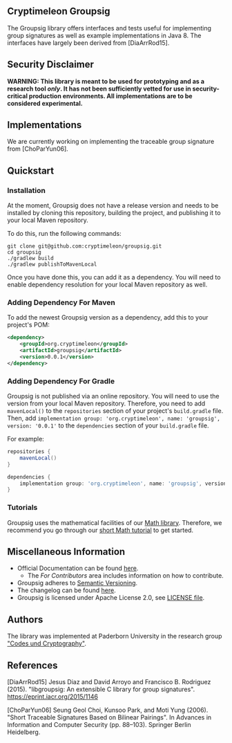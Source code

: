 ## Cryptimeleon Groupsig

The Groupsig library offers interfaces and tests useful for implementing group signatures as well as example implementations in Java 8.
The interfaces have largely been derived from [DiaArrRod15].

## Security Disclaimer
**WARNING: This library is meant to be used for prototyping and as a research tool *only*. It has not been sufficiently vetted for use in security-critical production environments. All implementations are to be considered experimental.**


## Implementations
We are currently working on implementing the traceable group signature from [ChoParYun06].

## Quickstart

### Installation

At the moment, Groupsig does not have a release version and needs to be installed by cloning this repository, building the project, and publishing it to your local Maven repository.

To do this, run the following commands:

```
git clone git@github.com:cryptimeleon/groupsig.git
cd groupsig
./gradlew build
./gradlew publishToMavenLocal
```

Once you have done this, you can add it as a dependency. You will need to enable dependency resolution for your local Maven repository as well.

### Adding Dependency For Maven
To add the newest Groupsig version as a dependency, add this to your project's POM:

```xml
<dependency>
    <groupId>org.cryptimeleon</groupId>
    <artifactId>groupsig</artifactId>
    <version>0.0.1</version>
</dependency>
```

### Adding Dependency For Gradle

Groupsig is not published via an online repository.
You will need to use the version from your local Maven repository.
Therefore, you need to add `mavenLocal()` to the `repositories` section of your project's `build.gradle` file.
Then, add `implementation group: 'org.cryptimeleon', name: 'groupsig', version: '0.0.1'` to the `dependencies` section of your `build.gradle` file.

For example:

```groovy
repositories {
    mavenLocal()
}

dependencies {
    implementation group: 'org.cryptimeleon', name: 'groupsig', version: '0.0.1'
}
```

### Tutorials
Groupsig uses the mathematical facilities of our [Math library](https://github.com/cryptimeleon/math).
Therefore, we recommend you go through our [short Math tutorial](https://cryptimeleon.github.io/getting-started/5-minute-tutorial.html) to get started.

## Miscellaneous Information

- Official Documentation can be found [here](https://cryptimeleon.github.io/).
    - The *For Contributors* area includes information on how to contribute.
- Groupsig adheres to [Semantic Versioning](https://semver.org/spec/v2.0.0.html).
- The changelog can be found [here](CHANGELOG.md).
- Groupsig is licensed under Apache License 2.0, see [LICENSE file](LICENSE).

## Authors
The library was implemented at Paderborn University in the research group ["Codes und Cryptography"](https://cs.uni-paderborn.de/en/cuk/).

## References
[DiaArrRod15] Jesus Diaz and David Arroyo and Francisco B. Rodriguez (2015). 
"libgroupsig: An extensible C library for group signatures". https://eprint.iacr.org/2015/1146

[ChoParYun06] Seung Geol Choi, Kunsoo Park, and Moti Yung (2006). "Short Traceable Signatures Based on Bilinear Pairings". 
In Advances in Information and Computer Security (pp. 88–103). Springer Berlin Heidelberg.

